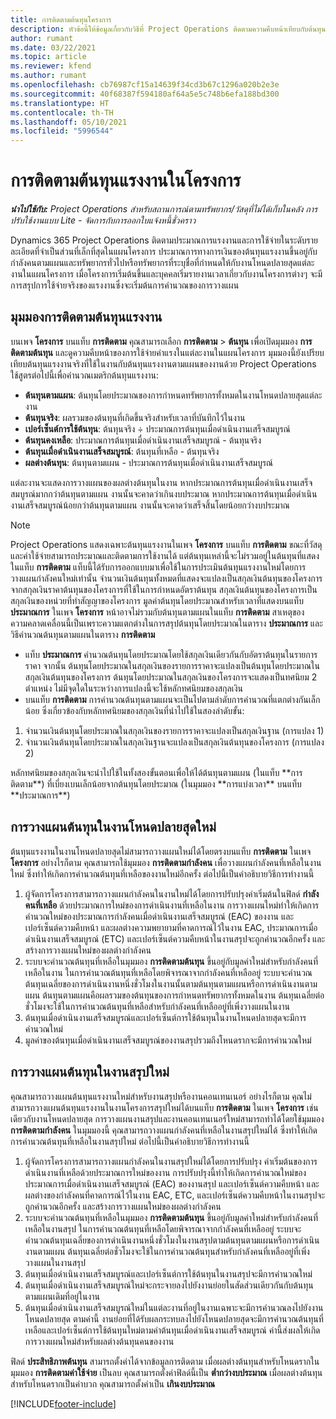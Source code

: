 ```yaml
---
title: การติดตามต้นทุนโครงการ
description: หัวข้อนี้ให้ข้อมูลเกี่ยวกับวิธีที่ Project Operations ติดตามความคืบหน้าเทียบกับต้นทุนแรงงานและการใช้จ่ายในโครงการ
author: rumant
ms.date: 03/22/2021
ms.topic: article
ms.reviewer: kfend
ms.author: rumant
ms.openlocfilehash: cb76987cf15a14639f34cd3b67c1296a020b2e3e
ms.sourcegitcommit: 40f68387f594180af64a5e5c748b6efa188bd300
ms.translationtype: HT
ms.contentlocale: th-TH
ms.lasthandoff: 05/10/2021
ms.locfileid: "5996544"
---
```

# <a name="labor-cost-tracking-on-projects"></a>การติดตามต้นทุนแรงงานในโครงการ

_**นำไปใช้กับ:** Project Operations สำหรับสถานการณ์ตามทรัพยากร/วัสดุที่ไม่ได้เก็บในคลัง การปรับใช้งานแบบ Lite - จัดการกับการออกใบแจ้งหนี้ชั่วคราว_

Dynamics 365 Project Operations ติดตามประมาณการแรงงานและการใช้จ่ายในระดับรายละเอียดที่จำเป็นส่วนที่เล็กที่สุดในแผนโครงการ ประมาณการทางการเงินของต้นทุนแรงงานขึ้นอยู่กับกำลังคนตามแผนและทรัพยากรทั่วไปหรือทรัพยากรที่ระบุชื่อที่กำหนดให้กับงานโหนดปลายสุดแต่ละงานในแผนโครงการ เมื่อโครงการเริ่มต้นขึ้นและบุคคลเริ่มรายงานเวลาเกี่ยวกับงานโครงการต่างๆ จะมีการสรุปการใช้จ่ายจริงของแรงงานซึ่งจะเริ่มต้นการคำนวณของการวางแผน

## <a name="labor-cost-tracking-view"></a>มุมมองการติดตามต้นทุนแรงงาน

บนเพจ **โครงการ** บนแท็บ **การติดตาม** คุณสามารถเลือก **การติดตาม** > **ต้นทุน** เพื่อเปิดมุมมอง **การติดตามต้นทุน** และดูความคืบหน้าของการใช้จ่ายค่าแรงในแต่ละงานในแผนโครงการ มุมมองนี้ยังเปรียบเทียบต้นทุนแรงงานจริงที่ใช้ในงานกับต้นทุนแรงงานตามแผนของงานด้วย Project Operations ใช้สูตรต่อไปนี้เพื่อคำนวณเมตริกต้นทุนแรงงาน:

- **ต้นทุนตามแผน**: ต้นทุนโดยประมาณของการกำหนดทรัพยากรทั้งหมดในงานโหนดปลายสุดแต่ละงาน
- **ต้นทุนจริง**: ผลรวมของต้นทุนที่เกิดขึ้นจริงสำหรับเวลาที่บันทึกไว้ในงาน
- **เปอร์เซ็นต์การใช้ต้นทุน**: ต้นทุนจริง ÷ ประมาณการต้นทุนเมื่อดำเนินงานเสร็จสมบูรณ์
- **ต้นทุนคงเหลือ**: ประมาณการต้นทุนเมื่อดำเนินงานเสร็จสมบูรณ์ - ต้นทุนจริง
- **ต้นทุนเมื่อดำเนินงานเสร็จสมบูรณ์**: ต้นทุนที่เหลือ - ต้นทุนจริง
- **ผลต่างต้นทุน**: ต้นทุนตามแผน - ประมาณการต้นทุนเมื่อดำเนินงานเสร็จสมบูรณ์

แต่ละงานจะแสดงการวางแผนของผลต่างต้นทุนในงาน หากประมาณการต้นทุนเมื่อดำเนินงานเสร็จสมบูรณ์มากกว่าต้นทุนตามแผน งานนั้นจะคาดว่าเกินงบประมาณ หากประมาณการต้นทุนเมื่อดำเนินงานเสร็จสมบูรณ์น้อยกว่าต้นทุนตามแผน งานนั้นจะคาดว่าเสร็จสิ้นโดยน้อยกว่างบประมาณ

>[!NOTE]
> Project Operations แสดงเฉพาะต้นทุนแรงงานในเพจ **โครงการ** บนแท็บ **การติดตาม** ขณะที่วัสดุและค่าใช้จ่ายสามารถประมาณและติดตามการใช้งานได้ แต่ต้นทุนเหล่านี้จะไม่รวมอยู่ในต้นทุนที่แสดงในแท็บ **การติดตาม** แท็บนี้ได้รับการออกแบบมาเพื่อใช้ในการประเมินต้นทุนแรงงานใหม่โดยการวางแผนกำลังคนใหม่เท่านั้น
จำนวนเงินต้นทุนทั้งหมดที่แสดงจะแปลงเป็นสกุลเงินต้นทุนของโครงการจากสกุลเงินราคาต้นทุนของโครงการที่ใช้ในการกำหนดอัตราต้นทุน สกุลเงินต้นทุนของโครงการเป็นสกุลเงินของหน่วยที่ทำสัญญาของโครงการ มูลค่าต้นทุนโดยประมาณสำหรับเวลาที่แสดงบนแท็บ **ประมาณการ** ในเพจ **โครงการ** หน้าอาจไม่รวมกับต้นทุนตามแผนในแท็บ **การติดตาม** สาเหตุของความคลาดเคลื่อนนี้เป็นเพราะความแตกต่างในการสรุปต้นทุนโดยประมาณในตาราง **ประมาณการ** และวิธีคำนวณต้นทุนตามแผนในตาราง **การติดตาม** 
>
> - แท็บ **ประมาณการ** คำนวณต้นทุนโดยประมาณโดยใช้สกุลเงินเดียวกันกับอัตราต้นทุนในรายการราคา จากนั้น ต้นทุนโดยประมาณในสกุลเงินของรายการราคาจะแปลงเป็นต้นทุนโดยประมาณในสกุลเงินต้นทุนของโครงการ ต้นทุนโดยประมาณในสกุลเงินของโครงการจะแสดงเป็นทศนิยม 2 ตำแหน่ง ไม่มีจุดใดในระหว่างการแปลงนี้จะใช้หลักทศนิยมของสกุลเงิน 
> - บนแท็บ **การติดตาม** การคำนวณต้นทุนตามแผนจะเป็นไปตามลำดับการคำนวณที่แตกต่างกันเล็กน้อย ซึ่งเกี่ยวข้องกับหลักทศนิยมของสกุลเงินที่นำไปใช้ในสองลำดับขั้น: 
   ><ol>
   ><li>จำนวนเงินต้นทุนโดยประมาณในสกุลเงินของรายการราคาจะแปลงเป็นสกุลเงินฐาน (การแปลง 1)</li>
   ><li>จำนวนเงินต้นทุนโดยประมาณในสกุลเงินฐานจะแปลงเป็นสกุลเงินต้นทุนของโครงการ (การแปลง 2) </li>
   ></ol>
   >หลักทศนิยมของสกุลเงินจะนำไปใช้ในทั้งสองขั้นตอนเพื่อให้ได้ต้นทุนตามแผน (ในแท็บ **การติดตาม**) ที่เบี่ยงเบนเล็กน้อยจากต้นทุนโดยประมาณ (ในมุมมอง **การแบ่งเวลา** บนแท็บ **ประมาณการ**) 
   
## <a name="reprojecting-costs-on-leaf-node-tasks"></a>การวางแผนต้นทุนในงานโหนดปลายสุดใหม่

ต้นทุนแรงงานในงานโหนดปลายสุดไม่สามารถวางแผนใหม่ได้โดยตรงบนแท็บ **การติดตาม** ในเพจ **โครงการ** อย่างไรก็ตาม คุณสามารถใช้มุมมอง **การติดตามกำลังคน** เพื่อวางแผนกำลังคนที่เหลือในงานใหม่ ซึ่งทำให้เกิดการคำนวณต้นทุนที่เหลือของงานใหม่อีกครั้ง ต่อไปนี้เป็นคำอธิบายวิธีการทำงานนี้

1. ผู้จัดการโครงการสามารถวางแผนกำลังคนในงานใหม่ได้โดยการปรับปรุงค่าเริ่มต้นในฟิลด์ **กำลังคนที่เหลือ** ด้วยประมาณการใหม่ของการดำเนินงานที่เหลือในงาน การวางแผนใหม่ทำให้เกิดการคำนวณใหม่ของประมาณการกำลังคนเมื่อดำเนินงานเสร็จสมบูรณ์ (EAC) ของงาน และเปอร์เซ็นต์ความคืบหน้า และผลต่างความพยายามที่คาดการณ์ไว้ในงาน EAC, ประมาณการเมื่อดำเนินงานเสร็จสมบูรณ์ (ETC) และเปอร์เซ็นต์ความคืบหน้าในงานสรุปจะถูกคำนวณอีกครั้ง และสร้างการวางแผนใหม่ของผลต่างกำลังคน
2. ระบบจะคำนวณต้นทุนที่เหลือในมุมมอง **การติดตามต้นทุน** ขึ้นอยู่กับมูลค่าใหม่สำหรับกำลังคนที่เหลือในงาน ในการคำนวณต้นทุนที่เหลือโดยพิจารณาจากกำลังคนที่เหลืออยู่ ระบบจะคำนวณต้นทุนเฉลี่ยของการดำเนินงานหนึ่งชั่วโมงในงานนั้นตามต้นทุนตามแผนหรือการดำเนินงานตามแผน ต้นทุนตามแผนคือผลรวมของต้นทุนของการกำหนดทรัพยากรทั้งหมดในงาน ต้นทุนเฉลี่ยต่อชั่วโมงจะใช้ในการคำนวณต้นทุนที่เหลือสำหรับกำลังคนที่เหลืออยู่ที่เพิ่งวางแผนในงาน
3. ต้นทุนเมื่อดำเนินงานเสร็จสมบูรณ์และเปอร์เซ็นต์การใช้ต้นทุนในงานโหนดปลายสุดจะมีการคำนวณใหม่
4. มูลค่าของต้นทุนเมื่อดำเนินงานเสร็จสมบูรณ์ของงานสรุปรวมถึงโหนดรากจะมีการคำนวณใหม่

## <a name="reprojecting-costs-on-summary-tasks"></a>การวางแผนต้นทุนในงานสรุปใหม่

คุณสามารถวางแผนต้นทุนแรงงานใหม่สำหรับงานสรุปหรืองานคอนเทนเนอร์ อย่างไรก็ตาม คุณไม่สามารถวางแผนต้นทุนแรงงานในงานโครงการสรุปใหม่ได้บนแท็บ **การติดตาม** ในเพจ **โครงการ** เช่นเดียวกับงานโหนดปลายสุด การวางแผนงานสรุปและงานคอนเทนเนอร์ใหม่สามารถทำได้โดยใช้มุมมอง **การติดตามกำลังคน** ในมุมมองนี้ คุณสามารถวางแผนกำลังคนที่เหลือในงานสรุปใหม่ได้ ซึ่งทำให้เกิดการคำนวณต้นทุนที่เหลือในงานสรุปใหม่ ต่อไปนี้เป็นคำอธิบายวิธีการทำงานนี้

1. ผู้จัดการโครงการสามารถวางแผนกำลังคนในงานสรุปใหม่ได้โดยการปรับปรุง ค่าเริ่มต้นของการดำเนินงานที่เหลือด้วยประมาณการใหม่ของงาน การปรับปรุงนี้ทำให้เกิดการคำนวณใหม่ของประมาณการเมื่อดำเนินงานเสร็จสมบูรณ์ (EAC) ของงานสรุป และเปอร์เซ็นต์ความคืบหน้า และผลต่างของกำลังคนที่คาดการณ์ไว้ในงาน EAC, ETC, และเปอร์เซ็นต์ความคืบหน้าในงานสรุปจะถูกคำนวณอีกครั้ง และสร้างการวางแผนใหม่ของผลต่างกำลังคน
2. ระบบจะคำนวณต้นทุนที่เหลือในมุมมอง **การติดตามต้นทุน** ขึ้นอยู่กับมูลค่าใหม่สำหรับกำลังคนที่เหลือในงานสรุป ในการคำนวณต้นทุนที่เหลือโดยพิจารณาจากกำลังคนที่เหลืออยู่ ระบบจะคำนวณต้นทุนเฉลี่ยของการดำเนินงานหนึ่งชั่วโมงในงานสรุปตามต้นทุนตามแผนหรือการดำเนินงานตามแผน ต้นทุนเฉลี่ยต่อชั่วโมงจะใช้ในการคำนวณต้นทุนสำหรับกำลังคนที่เหลืออยู่ที่เพิ่งวางแผนในงานสรุป
3. ต้นทุนเมื่อดำเนินงานเสร็จสมบูรณ์และเปอร์เซ็นต์การใช้ต้นทุนในงานสรุปจะมีการคำนวณใหม่
4. ต้นทุนเมื่อดำเนินงานเสร็จสมบูรณ์ใหม่จะกระจายลงไปยังงานย่อยในสัดส่วนเดียวกันกับต้นทุนตามแผนเดิมที่อยู่ในงาน
5. ต้นทุนเมื่อดำเนินงานเสร็จสมบูรณ์ใหม่ในแต่ละงานที่อยู่ในงานเฉพาะจะมีการคำนวณลงไปยังงานโหนดปลายสุด ตามค่านี้ งานย่อยที่ได้รับผลกระทบลงไปยังโหนดปลายสุดจะมีการคำนวณต้นทุนที่เหลือและเปอร์เซ็นต์การใช้ต้นทุนใหม่ตามค่าต้นทุนเมื่อดำเนินงานเสร็จสมบูรณ์ ค่านี้ส่งผลให้เกิดการวางแผนใหม่สำหรับผลต่างต้นทุนคนของงาน 


ฟิลด์ **ประสิทธิภาพต้นทุน** สามารถตั้งค่าได้จากข้อมูลการติดตาม เมื่อผลต่างต้นทุนสำหรับโหนดรากในมุมมอง **การติดตามค่าใช้จ่าย** เป็นลบ คุณสามารถตั้งค่าฟิลด์นี้เป็น **ต่ำกว่างบประมาณ** เมื่อผลต่างต้นทุนสำหรับโหนดรากเป็นค่าบวก คุณสามารถตั้งค่าเป็น **เกินงบประมาณ**


[!INCLUDE[footer-include](../includes/footer-banner.md)]
